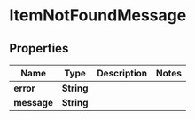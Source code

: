 

# ItemNotFoundMessage


## Properties

| Name | Type | Description | Notes |
|------------ | ------------- | ------------- | -------------|
|**error** | **String** |  |  |
|**message** | **String** |  |  |



